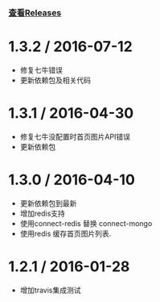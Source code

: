 ### [查看Releases](https://github.com/jackhutu/jackblog-api-express/releases)

1.3.2 / 2016-07-12
==================
* 修复七牛错误
* 更新依赖包及相关代码

1.3.1 / 2016-04-30
==================
* 修复七牛没配置时首页图片API错误
* 更新依赖包


1.3.0 / 2016-04-10
==================

* 更新依赖包到最新
* 增加redis支持
* 使用connect-redis 替换 connect-mongo
* 使用redis 缓存首页图片列表.


1.2.1 / 2016-01-28
==================

* 增加travis集成测试